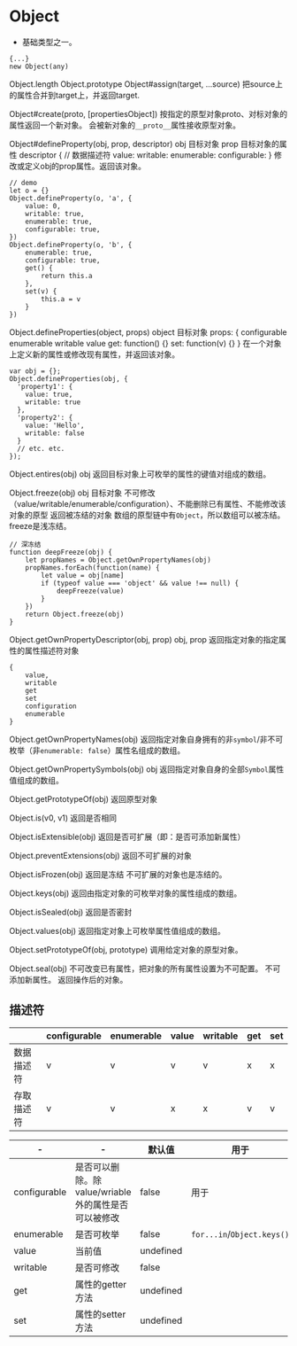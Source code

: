 # Object
- 基础类型之一。

```
{...}
new Object(any)
```

Object.length
Object.prototype
Object#assign(target, ...source)
把source上的属性合并到target上，并返回target.

Object#create(proto, [propertiesObject])
按指定的原型对象proto、对标对象的属性返回一个新对象。
会被新对象的`__proto__`属性接收原型对象。

Object#defineProperty(obj, prop, descriptor)
obj 目标对象
prop 目标对象的属性
descriptor { // 数据描述符
    value: 
    writable:
    enumerable:
    configurable:
}
修改或定义obj的prop属性。返回该对象。
```
// demo
let o = {}
Object.defineProperty(o, 'a', {
    value: 0,
    writable: true,
    enumerable: true,
    configurable: true,
})
Object.defineProperty(o, 'b', {
    enumerable: true,
    configurable: true,
    get() {
        return this.a
    },
    set(v) {
        this.a = v
    }
})
```

Object.defineProperties(object, props)
object 目标对象
props: {
    configurable
    enumerable
    writable
    value
    get: function() {}
    set: function(v) {}
}
在一个对象上定义新的属性或修改现有属性，并返回该对象。
```
var obj = {};
Object.defineProperties(obj, {
  'property1': {
    value: true,
    writable: true
  },
  'property2': {
    value: 'Hello',
    writable: false
  }
  // etc. etc.
});
```

Object.entires(obj)
obj
返回目标对象上可枚举的属性的键值对组成的数组。

Object.freeze(obj)
obj 目标对象
不可修改（value/writable/enumerable/configuration）、不能删除已有属性、不能修改该对象的原型
返回被冻结的对象
数组的原型链中有`Object`，所以数组可以被冻结。
freeze是浅冻结。
```
// 深冻结
function deepFreeze(obj) {
    let propNames = Object.getOwnPropertyNames(obj)
    propNames.forEach(function(name) {
        let value = obj[name]
        if (typeof value === 'object' && value !== null) {
            deepFreeze(value)
        }
    })
    return Object.freeze(obj)
}
```

Object.getOwnPropertyDescriptor(obj, prop)
obj,
prop
返回指定对象的指定属性的属性描述符对象
```
{
    value,
    writable
    get
    set
    configuration
    enumerable
}
```

Object.getOwnPropertyNames(obj)
返回指定对象自身拥有的非`symbol`/非不可枚举（非`enumerable: false`）属性名组成的数组。

Object.getOwnPropertySymbols(obj)
obj
返回指定对象自身的全部`Symbol`属性值组成的数组。

Object.getPrototypeOf(obj)
返回原型对象

Object.is(v0, v1)
返回是否相同

Object.isExtensible(obj)
返回是否可扩展（即：是否可添加新属性）

Object.preventExtensions(obj)
返回不可扩展的对象

Object.isFrozen(obj)
返回是冻结
不可扩展的对象也是冻结的。

Object.keys(obj)
返回由指定对象的可枚举对象的属性组成的数组。

Object.isSealed(obj)
返回是否密封

Object.values(obj)
返回指定对象上可枚举属性值组成的数组。

Object.setPrototypeOf(obj, prototype)
调用给定对象的原型对象。

Object.seal(obj)
不可改变已有属性，把对象的所有属性设置为不可配置。
不可添加新属性。
返回操作后的对象。

## 描述符
||configurable|enumerable|value|writable|get|set|
|-|-|-|-|-|-|-|
|数据描述符|v|v|v|v|x|x|
|存取描述符|v|v|x|x|v|v|

|-  |-|默认值|用于|
|-  |-|-|-|
|configurable  |是否可以删除。除value/wriable外的属性是否可以被修改|false|用于|
|enumerable    |是否可枚举|false|`for...in`/`Object.keys()`|
|value  |当前值|undefined|
|writable   |是否可修改|false|
|get   |属性的getter方法|undefined|
|set   |属性的setter方法|undefined|